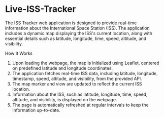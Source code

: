 # Live-ISS-Tracker
The ISS Tracker web application is designed to provide real-time information about the International Space Station (ISS). The application includes a dynamic map displaying the ISS's current location, along with essential details such as latitude, longitude, time, speed, altitude, and visibility.


How It Works
1.	Upon loading the webpage, the map is initialized using Leaflet, centered on predefined latitude and longitude coordinates.
2.	The application fetches real-time ISS data, including latitude, longitude, timestamp, speed, altitude, and visibility, from the provided API.
3.	The map marker and view are updated to reflect the current ISS location.
4.	Information about the ISS, such as latitude, longitude, time, speed, altitude, and visibility, is displayed on the webpage.
5.	The page is automatically refreshed at regular intervals to keep the information up-to-date.
